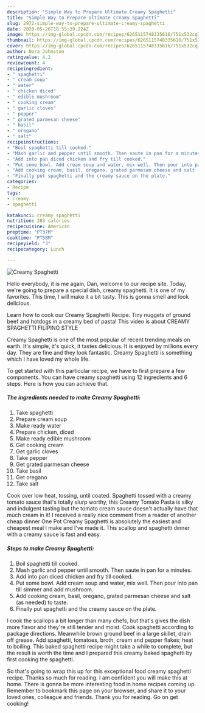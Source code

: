 ```yaml
---
description: "Simple Way to Prepare Ultimate Creamy Spaghetti"
title: "Simple Way to Prepare Ultimate Creamy Spaghetti"
slug: 2972-simple-way-to-prepare-ultimate-creamy-spaghetti
date: 2020-05-26T18:55:39.224Z
image: https://img-global.cpcdn.com/recipes/6265115748335616/751x532cq70/creamy-spaghetti-recipe-main-photo.jpg
thumbnail: https://img-global.cpcdn.com/recipes/6265115748335616/751x532cq70/creamy-spaghetti-recipe-main-photo.jpg
cover: https://img-global.cpcdn.com/recipes/6265115748335616/751x532cq70/creamy-spaghetti-recipe-main-photo.jpg
author: Nora Johnston
ratingvalue: 4.2
reviewcount: 4
recipeingredient:
- " spaghetti"
- " cream soup"
- " water"
- " chicken diced"
- " edible mushroom"
- " cooking cream"
- " garlic cloves"
- " pepper"
- " grated parmesan cheese"
- " basil"
- " oregano"
- " salt"
recipeinstructions:
- "Boil spaghetti till cooked."
- "Mash garlic and pepper until smooth. Then saute in pan for a minutes."
- "Add into pan diced chicken and fry till cooked."
- "Put some bowl. Add cream soup and water, mix well. Then pour into pan till simmer and add mushroom."
- "Add cooking cream, basil, oregano, grated parmesan cheese and salt (as needed) to taste."
- "Finally put spaghetti and the creamy sauce on the plate."
categories:
- Recipe
tags:
- creamy
- spaghetti

katakunci: creamy spaghetti 
nutrition: 283 calories
recipecuisine: American
preptime: "PT37M"
cooktime: "PT58M"
recipeyield: "3"
recipecategory: Lunch

---
```



![Creamy Spaghetti](https://img-global.cpcdn.com/recipes/6265115748335616/751x532cq70/creamy-spaghetti-recipe-main-photo.jpg)

Hello everybody, it is me again, Dan, welcome to our recipe site. Today, we're going to prepare a special dish, creamy spaghetti. It is one of my favorites. This time, I will make it a bit tasty. This is gonna smell and look delicious.

Learn how to cook our Creamy Spaghetti Recipe. Tiny nuggets of ground beef and hotdogs in a creamy bed of pasta! This video is about CREAMY SPAGHETTI FILIPINO STYLE

Creamy Spaghetti is one of the most popular of recent trending meals on earth. It's simple, it's quick, it tastes delicious. It is enjoyed by millions every day. They are fine and they look fantastic. Creamy Spaghetti is something which I have loved my whole life.


To get started with this particular recipe, we have to first prepare a few components. You can have creamy spaghetti using 12 ingredients and 6 steps. Here is how you can achieve that.

<!--inarticleads1-->

##### The ingredients needed to make Creamy Spaghetti:

1. Take  spaghetti
1. Prepare  cream soup
1. Make ready  water
1. Prepare  chicken, diced
1. Make ready  edible mushroom
1. Get  cooking cream
1. Get  garlic cloves
1. Take  pepper
1. Get  grated parmesan cheese
1. Take  basil
1. Get  oregano
1. Take  salt


Cook over low heat, tossing, until coated. Spaghetti tossed with a creamy tomato sauce that&#39;s totally slurp worthy, this Creamy Tomato Pasta is silky and indulgent tasting but the tomato cream sauce doesn&#39;t actually have that much cream in it! I received a really nice comment from a reader of another cheap dinner One Pot Creamy Spaghetti is absolutely the easiest and cheapest meal I make and I&#39;ve made it. This scallop and spaghetti dinner with a creamy sauce is fast and easy. 

<!--inarticleads2-->

##### Steps to make Creamy Spaghetti:

1. Boil spaghetti till cooked.
1. Mash garlic and pepper until smooth. Then saute in pan for a minutes.
1. Add into pan diced chicken and fry till cooked.
1. Put some bowl. Add cream soup and water, mix well. Then pour into pan till simmer and add mushroom.
1. Add cooking cream, basil, oregano, grated parmesan cheese and salt (as needed) to taste.
1. Finally put spaghetti and the creamy sauce on the plate.


I cook the scallops a bit longer than many chefs, but that&#39;s gives the dish more flavor and they&#39;re still tender and moist. Cook spaghetti according to package directions. Meanwhile brown ground beef in a large skillet, drain off grease. Add spaghetti, tomatoes, broth, cream and pepper flakes; heat to boiling. This baked spaghetti recipe might take a while to complete, but the result is worth the time and I prepared this creamy baked spaghetti by first cooking the spaghetti. 

So that's going to wrap this up for this exceptional food creamy spaghetti recipe. Thanks so much for reading. I am confident you will make this at home. There is gonna be more interesting food in home recipes coming up. Remember to bookmark this page on your browser, and share it to your loved ones, colleague and friends. Thank you for reading. Go on get cooking!
